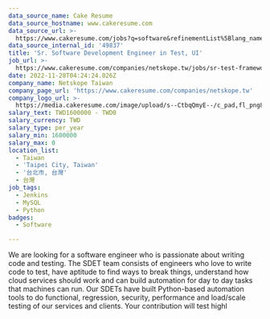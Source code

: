 ```yaml
---
data_source_name: Cake Resume
data_source_hostname: www.cakeresume.com
data_source_url: >-
  https://www.cakeresume.com/jobs?q=software&refinementList%5Blang_name%5D%5B0%5D=English&refinementList%5Bsalary_type%5D=per_year&range%5Bsalary_range%5D%5Bmin%5D=1000000&page=2
data_source_internal_id: '49837'
title: 'Sr. Software Development Engineer in Test, UI'
job_url: >-
  https://www.cakeresume.com/companies/netskope.tw/jobs/sr-test-framework-developer-ui
date: 2022-11-28T04:24:24.026Z
company_name: Netskope Taiwan
company_page_url: 'https://www.cakeresume.com/companies/netskope.tw'
company_logo_url: >-
  https://media.cakeresume.com/image/upload/s--CtbqQmyE--/c_pad,fl_png8,h_200,w_200/v1669011335/bfiv2ufqjlcsk4mixduc.png
salary_text: TWD1600000 - TWD0
salary_currency: TWD
salary_type: per_year
salary_min: 1600000
salary_max: 0
location_list:
  - Taiwan
  - 'Taipei City, Taiwan'
  - '台北市, 台灣'
  - 台灣
job_tags:
  - Jenkins
  - MySQL
  - Python
badges:
  - Software

---
```


We are looking for a software engineer who is passionate about writing code and testing. The SDET team consists of engineers who love to write code to test, have aptitude to find ways to break things, understand how cloud services should work and can build automation for day to day tasks that machines can run. Our SDETs have built Python-based automation tools to do functional, regression, security, performance and load/scale testing of our services and clients. Your contribution will test highl